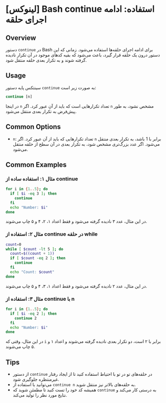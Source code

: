 # [لینوکس] Bash continue استفاده: ادامه اجرای حلقه

## Overview
دستور `continue` در Bash برای ادامه اجرای حلقه‌ها استفاده می‌شود. زمانی که این دستور درون یک حلقه قرار گیرد، باعث می‌شود که بقیه کدهای موجود در آن تکرار نادیده گرفته شوند و به تکرار بعدی حلقه منتقل شود.

## Usage
سینتکس پایه دستور `continue` به صورت زیر است:

```bash
continue [n]
```

در اینجا `n` تعداد تکرارهایی است که باید از آن عبور کرد. اگر `n` مشخص نشود، به طور پیش‌فرض به تکرار بعدی منتقل می‌شود.

## Common Options
- `n`: تعداد تکرارهایی که باید از آن عبور کرد. اگر `n` برابر با 1 باشد، به تکرار بعدی منتقل می‌شود. اگر عدد بزرگ‌تری مشخص شود، به تکرار بعدی در آن سطح از حلقه منتقل می‌شود.

## Common Examples

### مثال ۱: استفاده ساده از continue
```bash
for i in {1..5}; do
  if [ $i -eq 3 ]; then
    continue
  fi
  echo "Number: $i"
done
```
در این مثال، عدد ۳ نادیده گرفته می‌شود و فقط اعداد ۱، ۲، ۴ و ۵ چاپ می‌شوند.

### مثال ۲: استفاده از continue در حلقه while
```bash
count=0
while [ $count -lt 5 ]; do
  count=$((count + 1))
  if [ $count -eq 2 ]; then
    continue
  fi
  echo "Count: $count"
done
```
در این مثال، عدد ۲ نادیده گرفته می‌شود و فقط اعداد ۱، ۳، ۴ و ۵ چاپ می‌شوند.

### مثال ۳: استفاده از continue با n
```bash
for i in {1..5}; do
  if [ $i -eq 2 ]; then
    continue 2
  fi
  echo "Number: $i"
done
```
در این مثال، وقتی که `i` برابر با ۲ است، دو تکرار بعدی نادیده گرفته می‌شوند و اعداد ۱ و ۵ چاپ می‌شوند.

## Tips
- از دستور `continue` در حلقه‌های تو در تو با احتیاط استفاده کنید تا از ایجاد رفتار غیرمنتظره جلوگیری شود.
- می‌توانید با استفاده از `continue n` به حلقه‌های بالاتر نیز منتقل شوید.
- همیشه کد خود را تست کنید تا مطمئن شوید که `continue` به درستی کار می‌کند و نتایج مورد نظر را تولید می‌کند.
